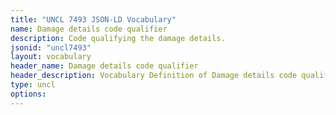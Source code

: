 ```yaml
---
title: "UNCL 7493 JSON-LD Vocabulary"
name: Damage details code qualifier
description: Code qualifying the damage details.
jsonid: "uncl7493"
layout: vocabulary
header_name: Damage details code qualifier
header_description: Vocabulary Definition of Damage details code qualifier semantics in HTML format. JSON-LD format is available at [uncl7493.jsonld](/vocabulary/uncl7493.jsonld)
type: uncl
options:
---
```

